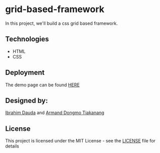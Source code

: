 # grid-based-framework
In this project, we'll build a css grid based framework.

## Technologies

- HTML
- CSS

## Deployment

The demo page can be found [HERE](https://raw.githack.com/ibrolive/grid-based-framework/develop/index.html)

## Designed by:
<a href="https://github.com/ibrolive">Ibrahim Dauda</a> and <a href="https://github.com/Dongmo12">Armand Dongmo Tiakanang</a>

## License

This project is licensed under the MIT License - see the [LICENSE](./LICENSE.md) file for details
